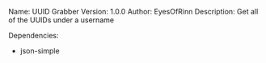 Name: UUID Grabber
Version: 1.0.0
Author: EyesOfRinn
Description: Get all of the UUIDs under a username

Dependencies:
- json-simple